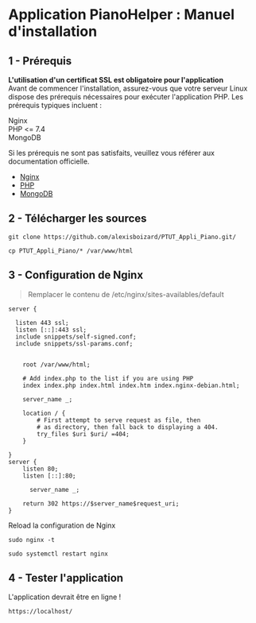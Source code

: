 # Application PianoHelper : Manuel d'installation

## 1 - Prérequis
**L'utilisation d'un certificat SSL est obligatoire pour l'application**\
Avant de commencer l'installation, assurez-vous que votre serveur Linux dispose des prérequis nécessaires pour exécuter l'application PHP. Les prérequis typiques incluent :

Nginx\
PHP <= 7.4 \
MongoDB

Si les prérequis ne sont pas satisfaits, veuillez vous référer aux documentation officielle.

- [Nginx](https://www.nginx.com/resources/wiki/start/topics/tutorials/install/)
- [PHP](https://www.php.net/manual/fr/install.php)
- [MongoDB](https://www.mongodb.com/docs/manual/installation/)

## 2 - Télécharger les sources

```
git clone https://github.com/alexisboizard/PTUT_Appli_Piano.git/

cp PTUT_Appli_Piano/* /var/www/html
```

## 3 - Configuration de Nginx

> Remplacer le contenu de /etc/nginx/sites-availables/default

```
server {

  listen 443 ssl;
  listen [::]:443 ssl;
  include snippets/self-signed.conf;
  include snippets/ssl-params.conf;


	root /var/www/html;

	# Add index.php to the list if you are using PHP
	index index.php index.html index.htm index.nginx-debian.html;

	server_name _;

	location / {
		# First attempt to serve request as file, then
		# as directory, then fall back to displaying a 404.
		try_files $uri $uri/ =404;
	}

}
server {
    listen 80;
    listen [::]:80;

	  server_name _;

    return 302 https://$server_name$request_uri;
}
```

Reload la configuration de Nginx

```
sudo nginx -t

sudo systemctl restart nginx

```

## 4 - Tester l'application

L'application devrait être en ligne ! 

```https://localhost/```



